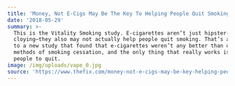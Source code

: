 ```yaml
---
title: 'Money, Not E-Cigs May Be The Key To Helping People Quit Smoking'
date: '2018-05-29'
summary: >-
  This is the Vitality Smoking study. E-cigarettes aren’t just hipster-y and
  cloying—they also may not actually help people quit smoking. That’s according
  to a new study that found that e-cigarettes weren’t any better than other
  methods of smoking cessation, and the only thing that really works is paying
  people to quit.
image: /img/uploads/vape_0.jpg
source: 'https://www.thefix.com/money-not-e-cigs-may-be-key-helping-people-quit-smoking'
---
```


